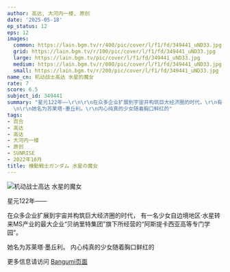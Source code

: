 ```yaml
---
author: 高达, 大河内一楼, 原创
date: '2025-05-18'
ep_status: 12
eps: 12
images:
  common: https://lain.bgm.tv/r/400/pic/cover/l/f1/fd/349441_uND33.jpg
  grid: https://lain.bgm.tv/r/100/pic/cover/l/f1/fd/349441_uND33.jpg
  large: https://lain.bgm.tv/pic/cover/l/f1/fd/349441_uND33.jpg
  medium: https://lain.bgm.tv/r/800/pic/cover/l/f1/fd/349441_uND33.jpg
  small: https://lain.bgm.tv/r/200/pic/cover/l/f1/fd/349441_uND33.jpg
name_cn: 机动战士高达 水星的魔女
rate: 7
score: 6.5
subject_id: 349441
summary: "星元122年――\r\n\r\n在众多企业扩展到宇宙并构筑巨大经济圈的时代，\r\n有一名少女自边境地区·水星转来MS产业的最大企业“贝纳里特集团”旗下所经营的“阿斯提卡西亚高等专门学园”。\r\
  \n\r\n她名为苏莱塔·墨丘利。\r\n内心纯真的少女随着胸口鲜红的"
tags:
- 百合
- 高达
- 高达
- 大河内一楼
- 原创
- SUNRISE
- 2022年10月
title: 機動戦士ガンダム 水星の魔女
---
```


![机动战士高达 水星的魔女](https://lain.bgm.tv/r/400/pic/cover/l/f1/fd/349441_uND33.jpg)

星元122年――

在众多企业扩展到宇宙并构筑巨大经济圈的时代，
有一名少女自边境地区·水星转来MS产业的最大企业“贝纳里特集团”旗下所经营的“阿斯提卡西亚高等专门学园”。

她名为苏莱塔·墨丘利。
内心纯真的少女随着胸口鲜红的

更多信息请访问 [Bangumi页面](https://bgm.tv/subject/349441)